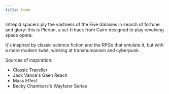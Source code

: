 ```yaml
---
title: Home
---
```


Intrepid spacers ply the vastness of the Five Galaxies in search of fortune and glory: this is Plerion, a sci-fi hack from Cairn designed to play revolving space opera.

It's inspired by classic science fiction and the RPGs that emulate it, but with a more modern twist, winking at transhumanism and cyberpunk.

Sources of inspiration:
- Classic Traveller
- Jack Vance's Gaen Reach
- Mass Effect
- Becky Chambers's Wayfarer Series